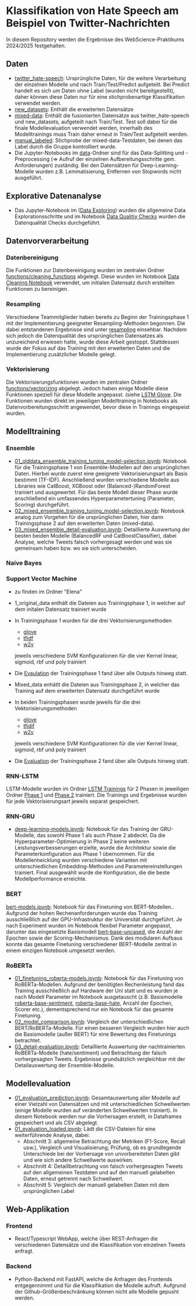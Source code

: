 # Klassifikation von Hate Speech am Beispiel von Twitter-Nachrichten

In diesem Repository werden die Ergebnisse des WebScience-Praktikums 2024/2025 festgehalten.

## Daten
+ [twitter_hate-speech](https://github.com/netGed/WebScience24/tree/main/data/twitter_hate-speech): Ursprüngliche Daten, für die weitere Verarbeitung der einzelnen Modelle und nach Train/Test/Predict aufgeteilt. Bei Predict handelt es sich um Daten ohne Label (wurden nicht bereitgestellt), daher können diese Daten nur für eine stichprobenartige Klassifikation verwendet werden.
+ [new_datasets](https://github.com/netGed/WebScience24/tree/main/data/new_datasets): Enthält die erweiterten Datensätze
+ [mixed-data](https://github.com/netGed/WebScience24/tree/main/data/mixed_dataset): Enthält die fusionierten Datensätze aus twitter_hate-speech und new_datasets, aufgeteilt nach Train/Test. Test soll dabei für die finale Modellevaluation verwendet werden, innerhalb des Modelltrainings muss Train daher erneut in Train/Test aufgeteilt werden.
+ [manual_labeled](https://github.com/netGed/WebScience24/tree/main/data/manual_labeled): Stichprobe der mixed-data-Testdaten, bei denen das Label durch die Gruppe kontrolliert wurde.
+ Die Jupyter-Notebooks im [data](https://github.com/netGed/WebScience24/tree/main/data)-Ordner sind für das Data-Splitting und -Preprocessing (=> Aufruf der einzelnen Aufbereitungsschritte gem. Anforderungen) zuständig. Bei den Datensätzen für Deep-Learning-Modelle wurden z.B. Lemmatisierung, Entfernen von Stopwords nicht ausgeführt. 

## Explorative Datenanalyse
+ Das Jupyter-Notebook im ([Data Exploring](https://github.com/netGed/WebScience24/blob/accfb11e2146db2f377ce93ae31b101dbe01051a/src/1.%20Explorative%20Analysis%20%26%20Preprocessing/team/1_2_explore_data.ipynb)) wurden die allgemeine Data Explorationsschritte und im Notebook [Data Qualitiy Checks](https://github.com/netGed/WebScience24/blob/accfb11e2146db2f377ce93ae31b101dbe01051a/src/1.%20Explorative%20Analysis%20%26%20Preprocessing/team/0_0_data_quality_check.ipynb) wurden die Datenqualität Checks durchgeführt.
  
## Datenvorverarbeitung

### Datenbereinigung
Die Funktionen zur Datenbereinigung wurden im zentralen Ordner [functions/cleaning_functions](https://github.com/netGed/WebScience24/blob/accfb11e2146db2f377ce93ae31b101dbe01051a/src/functions/clean_data_generic_functions.py) abgelegt. 
Diese wurden im Notebook [Data Cleaning Notebook](https://github.com/netGed/WebScience24/blob/accfb11e2146db2f377ce93ae31b101dbe01051a/src/1.%20Explorative%20Analysis%20%26%20Preprocessing/team/1_1_clean_data.ipynb) verwendet, um initialen Datensatz durch erstellten Funktionen zu bereinigen. 

### Resampling 
Verschiedene Teammitglieder haben bereits zu Beginn der Trainingsphase 1 mit der Implementierung geeigneter Resampling-Methoden begonnen. Die dabei entstandenen Ergebnisse sind unter [resampling](https://github.com/netGed/WebScience24/tree/main/src/1a.%20Resampling%20Methods) einsehbar. Nachdem sich jedoch die Datenqualität des ursprünglichen Datensatzes als unzureichend erwiesen hatte, wurde diese Arbeit gestoppt. Stattdessen wurde der Fokus auf das Training mit den erweiterten Daten und die Implementierung zusätzlicher Modelle gelegt.

### Vektorisierung
Die Vektorisierungsfunktionen wurden im zentralen Ordner [functions/vectorizing](https://github.com/netGed/WebScience24/blob/accfb11e2146db2f377ce93ae31b101dbe01051a/src/functions/vectorize_functions.py) abgelegt. Jedoch haben einige Modelle diese Funktionen speziell für diese Modelle angepasst. (siehe [LSTM Glove](https://github.com/netGed/WebScience24/blob/c858a5a7f404ab17090bdaed5d69d01615f158b7/src/3.%20Deep%20Learning%20Approach/nasiba/Training/Phase_2/vector_functions.py). Die Funktionen wurden direkt im jeweiligen Modelltraining in Notebooks als Datenvorbereitungsschritt angewendet, bevor diese in Trainings eingespeist wurden.

## Modelltraining

### Ensemble
+ [01_olddata_ensemble_training_tuning_model-selection.ipynb](https://github.com/netGed/WebScience24/tree/main/src/2.%20Classical%20ML%20Methods/chris): Notebook für die Trainingsphase 1 von Ensemble-Modellen auf den ursprünglichen Daten. Hierbei wurde zuerst eine geeignete Vektorisierungsart als Basis bestimmt (TF-IDF). Anschließend wurden verschiedene Modelle aus Libraries wie CatBoost, XGBoost oder (Balanced-)RandomForest trainiert und ausgewertet. Für das beste Modell dieser Phase wurde anschließend ein umfassendes Hyperparametertuning (Parameter, Scoring) durchgeführt.  
+ [02_mixed_ensemble_training_tuning_model-selection.ipynb](https://github.com/netGed/WebScience24/tree/main/src/2.%20Classical%20ML%20Methods/chris): Notebook analog zum Vorgehen für die ursprünglichen Daten, hier dann Trainingsphase 2 auf den erweiterten Daten (mixed-data). 
+ [03_mixed_ensemble_detail-evaluation.ipynb](https://github.com/netGed/WebScience24/blob/main/src/2.%20Classical%20ML%20Methods/chris/03_mixed_ensemble_detail-evaluation.ipynb): Detaillierte Auswertung der besten beiden Modelle (BalancedRF und CatBoostClassifier), dabei Analyse, welche Tweets falsch vorhergesagt werden und was sie gemeinsam haben bzw. wo sie sich unterscheiden.
### Naive Bayes

### Support Vector Machine
- zu finden im Ordner "Elena"
- 1_original_data enthält die Dateien aus Trainingsphase 1, in welcher auf dem initalen Datensatz trainiert wurde
- In Trainingsphase 1 wurden für die drei Vektorisierungsmethoden
  - [glove](https://github.com/netGed/WebScience24/blob/main/src/2.%20Classical%20ML%20Methods/elena/1_original_data/glove/SVM_glove_grid_original_data.ipynb)
  - [tfidf](https://github.com/netGed/WebScience24/blob/main/src/2.%20Classical%20ML%20Methods/elena/1_original_data/tfidf/SVM_tfidf_grid_original_data.ipynb)
  - [w2v](https://github.com/netGed/WebScience24/blob/main/src/2.%20Classical%20ML%20Methods/elena/1_original_data/w2v/SVM_w2v_grid_original_data.ipynb)
    
  jeweils verschiedene SVM Konfigurationen für die vier Kernel linear, sigmoid, rbf und poly trainiert
- Die [Evaulation](https://github.com/netGed/WebScience24/blob/main/src/2.%20Classical%20ML%20Methods/elena/1_original_data/evaluate_models.ipynb) der Trainingsphase 1 fand über alle Outputs hinweg statt. 
  
- Mixed_data enhätlt die Dateien aus Trainingsphase 2, in welcher das Training auf dem erweiterten Datensatz durchgeführt wurde
- In beiden Trainingsphasen wurde jeweils für die drei Vektorisierungsmethoden
  - [glove](https://github.com/netGed/WebScience24/blob/main/src/2.%20Classical%20ML%20Methods/elena/mixed_data/glove/B_Lauf_neue_reports/svm_glove_optimized.ipynb)
  - [tfidif](https://github.com/netGed/WebScience24/blob/main/src/2.%20Classical%20ML%20Methods/elena/mixed_data/tfidf/3_Lauf_neue_reports/svm_tfidf_optimized.ipynb)
  - [w2v](https://github.com/netGed/WebScience24/blob/main/src/2.%20Classical%20ML%20Methods/elena/mixed_data/w2v/3_Lauf_neue_reports/svm_w2v_optimized.ipynb)
  
  jeweils verschiedene SVM Konfigurationen für die vier Kernel linear, sigmoid, rbf und poly trainiert
- Die [Evaluation](https://github.com/netGed/WebScience24/blob/main/src/2.%20Classical%20ML%20Methods/elena/mixed_data/evaluate_models_new_reports.ipynb) der Trainingsphase 2 fand über alle Outputs hinweg statt.

### RNN-LSTM
LSTM-Modelle wurden im Ordner [LSTM Trainings](https://github.com/netGed/WebScience24/tree/accfb11e2146db2f377ce93ae31b101dbe01051a/src/3.%20Deep%20Learning%20Approach/nasiba/Training) für 2 Phasen in jeweiligen Ordner [Phase 1](https://github.com/netGed/WebScience24/tree/accfb11e2146db2f377ce93ae31b101dbe01051a/src/3.%20Deep%20Learning%20Approach/nasiba/Training/Phase_1) und [Phase 2](https://github.com/netGed/WebScience24/tree/accfb11e2146db2f377ce93ae31b101dbe01051a/src/3.%20Deep%20Learning%20Approach/nasiba/Training/Phase_2) trainiert. 
Die Trainings und Ergebnisse wurden für jede Vektorisierungsart jeweils separat gespeichert.

### RNN-GRU
+ [deep-learning-models.ipynb](https://github.com/netGed/WebScience24/blob/main/src/3.%20Deep%20Learning%20Approach/imran/deep-learning-models.ipynb): Notebook für das Training der GRU-Modelle, das sowohl Phase 1 als auch Phase 2 abdeckt. Da die Hyperparameter-Optimierung in Phase 2 keine weiteren Leistungsverbesserungen erzielte, wurde die Architektur sowie die Parameterkonfiguration aus Phase 1 übernommen. Für die Modellentwicklung wurden verschiedene Varianten mit unterschiedlichen Embedding-Methoden und Parametereinstellungen trainiert. Final ausgewählt wurde die Konfiguration, die die beste Modellperformance erreichte.

### BERT
[bert-models.ipynb](https://github.com/netGed/WebScience24/blob/main/src/3.%20Deep%20Learning%20Approach/imran/bert-models.ipynb): Notebook für das Finetuning von BERT-Modellen.. Aufgrund der hohen Rechenanforderungen wurde das Training ausschließlich auf der GPU-Infrastruktur der Universität durchgeführt. Je nach Experiment wurden im Notebook flexibel Parameter angepasst, darunter das eingesetzte Basismodell [bert-base-uncased](https://huggingface.co/google-bert/bert-base-uncased), die Anzahl der Epochen sowie der Scoring-Mechanismus. Dank des modularen Aufbaus konnte das gesamte Finetuning verschiedener BERT-Modelle zentral in einem einzigen Notebook umgesetzt werden.

### RoBERTa
+ [01_finetuning_roberta-models.ipynb](https://github.com/netGed/WebScience24/blob/main/src/3.%20Deep%20Learning%20Approach/chris/01_finetuning_roberta-models.ipynb): Notebook für das Finetuning von RoBERTa-Modellen. Aufgrund der benötigten Rechenleistung fand das Training ausschließlich auf Hardware der Uni statt und es wurden je nach Modell Parameter im Notebook ausgetauscht (z.B. Basismodelle [roberta-base-sentiment](https://huggingface.co/cardiffnlp/twitter-roberta-base-sentiment-latest), [roberta-base-hate](https://huggingface.co/cardiffnlp/twitter-roberta-base-hate), Anzahl der Epochen, Scorer etc.), dementsprechend nur ein Notebook für das gesamte Finetuning.
+ [02_model_comparison.ipynb](https://github.com/netGed/WebScience24/blob/main/src/3.%20Deep%20Learning%20Approach/chris/02_model_comparison.ipynb): Vergleich der unterschiedlichen BERT/RoBERTa-Modelle. Für einen besseren Vergleich wurden hier auch die Basismodelle (außer BERT) für eine Bewertung des Finetunings betrachtet. 
+ [03_detail-evaluation.ipynb](https://github.com/netGed/WebScience24/blob/main/src/3.%20Deep%20Learning%20Approach/chris/03_detail-evaluation.ipynb): Detaillierte Auswertung der nachtrainierten RoBERTa-Modelle (hate/sentiment) und Betrachtung der falsch vorhergesagten Tweets. Ergebnisse grundsätzlich vergleichbar mit der Detailauswertung der Ensemble-Modelle.

## Modellevaluation
+ [01_evaluation_prediction.ipynb](https://github.com/netGed/WebScience24/blob/main/src/4.%20Evaluation/01_evaluation_prediction.ipynb): Gesamtauswertung aller Modelle auf einer Vielzahl von Datensätzen und mit unterschiedlichen Schwellwerten (einige Modelle wurden auf veränderten Schwellwerten trainiert). In diesem Notebook werden nur die Vorhersagen erstellt, in Dataframes gespeichert und als CSV abgelegt.
+ [01_evaluation_loaded.ipynb](https://github.com/netGed/WebScience24/blob/main/src/4.%20Evaluation/01_evaluation_loaded.ipynb): Lädt die CSV-Dateien für eine weiterführende Analyse, dabei:
  + Abschnitt 3: allgemeine Betrachtung der Metriken (F1-Score, Recall usw.), Vergleich und Visualisierung; Prüfung, ob es grundlegende Unterschiede bei der Vorhersage von unvorbereiteten Daten gibt und wie sich andere Schwellwerte auswirken.
  + Abschnitt 4: Detaillbetrachtung von falsch vorhergesagten Tweets auf den allgemeinen Testdaten und auf den manuell gelabelten Daten, erneut getrennt nach Schwellwert.
  + Abschnitt 5: Vergleich der manuell gelabelten Daten mit dem ursprünglichen Label

## Web-Applikation

### Frontend
+ React/Typescript WebApp, welche über REST-Anfragen die verschiedenen Datensätze und die Klassifikation von einzelnen Tweets anfragt. 

### Backend
+ Python-Backend mit FastAPI, welche die Anfragen des Frontends entgegennimmt und für die Klassifikation die Modelle aufruft. Aufgrund der Github-Größenbeschränkung können nicht alle Modelle gepusht werden.
